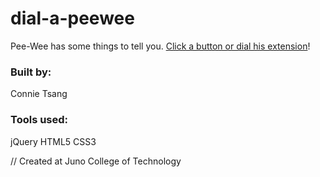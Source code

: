 # dial-a-peewee
Pee-Wee has some things to tell you. <a href="https://connietee22.github.io/dialAPeewee/">Click a button or dial his extension</a>!

### Built by:
Connie Tsang

### Tools used:
jQuery
HTML5
CSS3

// Created at Juno College of Technology
